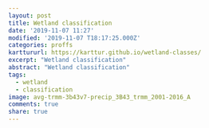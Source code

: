 ```yaml
---
layout: post
title: Wetland classification
date: '2019-11-07 11:27'
modified: '2019-11-07 T18:17:25.000Z'
categories: proffs
karttururl: https://karttur.github.io/wetland-classes/
excerpt: "Wetland classification"
abstract: "Wetland classification"
tags:
  - wetland
  - classification
image: avg-trmm-3b43v7-precip_3B43_trmm_2001-2016_A
comments: true
share: true
---
```

